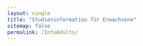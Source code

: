 ```yaml
---
layout: single
title: "Studieninformation für Erwachsene"
sitemap: false
permalink: /InfoAdults/
---
```

<object data="../assets/Probandeninfo MONALI Junge Erwachsene_2022-10_09.pdf" width="1000" height="1000" type='application/pdf'></object>
